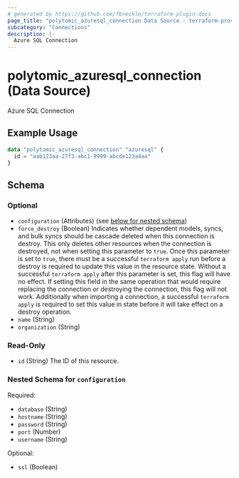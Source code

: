 ```yaml
---
# generated by https://github.com/fbreckle/terraform-plugin-docs
page_title: "polytomic_azuresql_connection Data Source - terraform-provider-polytomic"
subcategory: "Connections"
description: |-
  Azure SQL Connection
---
```


# polytomic_azuresql_connection (Data Source)

Azure SQL Connection

## Example Usage

```terraform
data "polytomic_azuresql_connection" "azuresql" {
  id = "aab123aa-27f3-abc1-9999-abcde123a4aa"
}
```

<!-- schema generated by tfplugindocs -->
## Schema

### Optional

- `configuration` (Attributes) (see [below for nested schema](#nestedatt--configuration))
- `force_destroy` (Boolean) Indicates whether dependent models, syncs, and bulk syncs should be cascade deleted when this connection is destroy. This only deletes other resources when the connection is destroyed, not when setting this parameter to `true`. Once this parameter is set to `true`, there must be a successful `terraform apply` run before a destroy is required to update this value in the resource state. Without a successful `terraform apply` after this parameter is set, this flag will have no effect. If setting this field in the same operation that would require replacing the connection or destroying the connection, this flag will not work. Additionally when importing a connection, a successful `terraform apply` is required to set this value in state before it will take effect on a destroy operation.
- `name` (String)
- `organization` (String)

### Read-Only

- `id` (String) The ID of this resource.

<a id="nestedatt--configuration"></a>
### Nested Schema for `configuration`

Required:

- `database` (String)
- `hostname` (String)
- `password` (String)
- `port` (Number)
- `username` (String)

Optional:

- `ssl` (Boolean)


